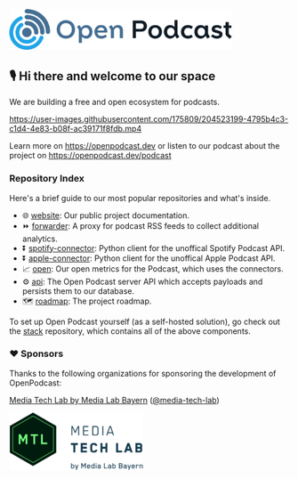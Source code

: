 <img src="/profile/openpodcast.png" width="400px" />


## 🎙️ Hi there and welcome to our space 

We are building a free and open ecosystem for podcasts.

https://user-images.githubusercontent.com/175809/204523199-4795b4c3-c1d4-4e83-b08f-ac39171f8fdb.mp4

Learn more on https://openpodcast.dev or listen to our podcast about the project on https://openpodcast.dev/podcast

### Repository Index

Here's a brief guide to our most popular repositories and what's inside.

- 🌐 [website](https://github.com/openpodcast/website): Our public project documentation.
- ⏩ [forwarder](https://github.com/openpodcast/forwarder): A proxy for podcast RSS feeds to collect additional analytics.
- ⏬ [spotify-connector](https://github.com/openpodcast/spotify-connector): Python client for the unoffical Spotify Podcast API.
- ⏬ [apple-connector](https://github.com/openpodcast/apple-connector): Python client for the unoffical Apple Podcast API.
- 📈 [open](https://github.com/openpodcast/open): Our open metrics for the Podcast, which uses the connectors.
- ⚙️ [api](https://github.com/openpodcast/api): The Open Podcast server API which accepts payloads and persists them to our database.
- 🗺️ [roadmap](https://github.com/openpodcast/roadmap): The project roadmap.

To set up Open Podcast yourself (as a self-hosted solution), go check out the [stack](https://github.com/openpodcast/stack) repository, which contains all of the above components.

### ❤️ Sponsors

Thanks to the following organizations for sponsoring the development of OpenPodcast:

<a href="https://media-tech-lab.com">Media Tech Lab by Media Lab Bayern</a> (<a href="https://github.com/media-tech-lab">@media-tech-lab</a>)

<a href="https://media-tech-lab.com">
    <img src="https://raw.githubusercontent.com/media-tech-lab/.github/main/assets/mtl-powered-by.png" width="240" title="Media Tech Lab powered by logo">
</a>
